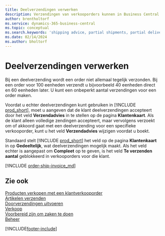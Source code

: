 ```yaml
---
title: Deelverzendingen verwerken
description: Verzendingen van verkooporders kunnen in Business Central worden verwerkt met deelverzendingen met behulp van Verzendadvies en Te verzenden aantal.
author: brentholtorf
ms.service: dynamics-365-business-central
ms.topic: conceptual
ms.search.keywords: 'shipping advice, partial shipments, partial deliveries, trade, customer sales order'
ms.date: 02/14/2024
ms.author: bholtorf
---
```

# <a name="process-partial-shipments"></a>Deelverzendingen verwerken

Bij een deelverzending wordt een order niet allemaal tegelijk verzonden. Bij een order voor 100 eenheden verzendt u bijvoorbeeld 40 eenheden direct en 60 eenheden later. U kunt een onbeperkt aantal verzendingen voor een order maken.

Voordat u echter deelverzendingen kunt gebruiken in [!INCLUDE [prod_short](includes/prod_short.md)], moet u aangeven dat de klant deelverzendingen accepteert door het veld **Verzendadvies** in te stellen op de pagina **Klantenkaart**. Als de klant alleen volledige zendingen accepteert, maar vervolgens verzoekt om of akkoord gaat met een deelverzending voor een specifieke verkooporder, kunt u het veld **Verzendadvies** wijzigen voordat u boekt.

Standaard stelt [!INCLUDE [prod_short](includes/prod_short.md)] het veld op de pagina **Klantenkaart** in op **Gedeeltelijk**, wat deelverzendingen mogelijk maakt. Als het veld echter is aangepast om **Compleet** op te geven, is het veld **Te verzenden aantal** geblokkeerd in verkooporders voor die klant.

[!INCLUDE [order-ship-invoice_md](includes/order-ship-invoice.md)]

## <a name="see-also"></a>Zie ook

[Producten verkopen met een klantverkooporder](sales-how-sell-products.md)  
[Artikelen verzenden](warehouse-how-ship-items.md)  
[Doorverzendingen uitvoeren](sales-how-drop-shipment.md)  
[Verkoop](sales-manage-sales.md)  
[Voorbereid zijn om zaken te doen](ui-get-ready-business.md)  
[Beheer](admin-setup-and-administration.md)  

[!INCLUDE[footer-include](includes/footer-banner.md)]

